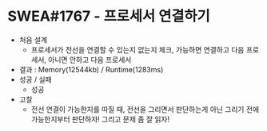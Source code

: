 # SWEA#1767 - 프로세서 연결하기

* 처음 설계
    - 프로세서가 전선을 연결할 수 있는지 없는지 체크, 가능하면 연결하고 다음 프로세서, 아니면 안하고 다음 프로세서
* 결과 : Memory(12544kb) / Runtime(1283ms)
* 성공 / 실패
    - 성공
* 고찰 
    - 전선 연결이 가능한지를 따질 때, 전선을 그리면서 판단하는게 아닌 그리기 전에 가능한지부터 판단하자! 그리고 문제 좀 잘 읽자!